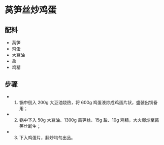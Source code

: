 # 莴笋丝炒鸡蛋

## 配料
- 莴笋
- 鸡蛋
- 大豆油
- 盐
- 鸡精

## 步骤
- 1. 锅中倒入 200g 大豆油烧热，将 600g 鸡蛋液炒成鸡蛋片状，盛装出锅备用；
- 2. 锅中下入 50g 大豆油、1300g 莴笋丝、15g 盐、10g 鸡精，大火爆炒至莴笋丝断生；
- 3. 下入鸡蛋片，翻炒均匀出品。